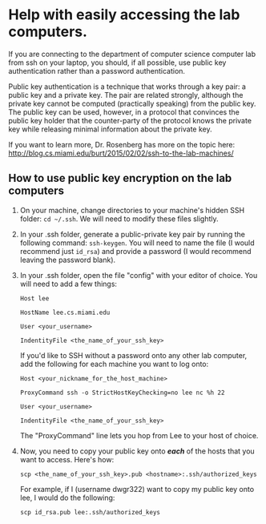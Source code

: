 # Help with easily accessing the lab computers.

If you are connecting to the department of computer science computer lab from ssh on your laptop, you should, if all possible, use public key authentication rather than a password authentication.

Public key authentication is a technique that works through a key pair: a public key and a private key. The pair are related strongly, although the private key cannot be computed (practically speaking) from the public key. The public key can be used, however, in a protocol that convinces the public key holder that the counter-party of the protocol knows the private key while releasing minimal information about the private key.

If you want to learn more, Dr. Rosenberg has more on the topic here: http://blog.cs.miami.edu/burt/2015/02/02/ssh-to-the-lab-machines/


## How to use public key encryption on the lab computers

1. On your machine, change directories to your machine's hidden SSH folder: `cd ~/.ssh`. We will need to modify these files slightly.
2. In your .ssh folder, generate a public-private key pair by running the following command: `ssh-keygen`. You will need to name the file (I would recommend just `id_rsa`) and provide a password (I would recommend leaving the password blank).
3. In your .ssh folder, open the file "config" with your editor of choice. You will need to add a few things:

    ```
    Host lee

    HostName lee.cs.miami.edu

    User <your_username>

    IndentityFile <the_name_of_your_ssh_key>
    ```

    If you'd like to SSH without a password onto any other lab computer, add the following for each machine you want to log onto:

    ```
    Host <your_nickname_for_the_host_machine>

    ProxyCommand ssh -o StrictHostKeyChecking=no lee nc %h 22

    User <your_username>

    IndentityFile <the_name_of_your_ssh_key>
    ```

    The "ProxyCommand" line lets you hop from Lee to your host of choice.

4. Now, you need to copy your public key onto **_each_** of the hosts that you want to access. Here's how:

    ```
    scp <the_name_of_your_ssh_key>.pub <hostname>:.ssh/authorized_keys
    ```

    For example, if I (username dwgr322) want to copy my public key onto lee, I would do the following: 
    
    ```
    scp id_rsa.pub lee:.ssh/authorized_keys
    ```
